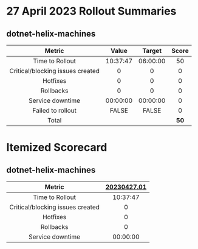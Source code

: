 # 27 April 2023 Rollout Summaries

## dotnet-helix-machines

|              Metric              |   Value  |  Target  |   Score   |
|:--------------------------------:|:--------:|:--------:|:---------:|
| Time to Rollout                  | 10:37:47 | 06:00:00 |     50     |
| Critical/blocking issues created |     0    |    0     |     0     |
| Hotfixes                         |     0    |    0     |     0     |
| Rollbacks                        |     0    |    0     |     0     |
| Service downtime                 | 00:00:00 | 00:00:00 |     0     |
| Failed to rollout                |   FALSE  |   FALSE  |     0     |
| Total                            |          |          |   **50**   |


# Itemized Scorecard

## dotnet-helix-machines

| Metric | [20230427.01](https://dev.azure.com/dnceng/7ea9116e-9fac-403d-b258-b31fcf1bb293/_build/results?buildId=2168756) |
|:-----:|:-----:|
| Time to Rollout | 10:37:47 |
| Critical/blocking issues created | 0 |
| Hotfixes | 0 |
| Rollbacks | 0 |
| Service downtime | 00:00:00 |

